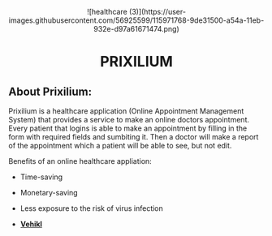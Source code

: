 <p align="center">![healthcare (3)](https://user-images.githubusercontent.com/56925599/115971768-9de31500-a54a-11eb-932e-d97a61671474.png)</p>


# <p align="center">PRIXILIUM</p>



## About Prixilium:

Prixilium is a healthcare application (Online Appointment Management System) that provides a service to make an online doctors appointment. Every patient that logins is able to make an appointment by filling in the form with required fields and sumbiting it. Then a doctor will make a report of the appointment which a patient will be able to see, but not edit. 

Benefits of an online healthcare appliation:
- Time-saving
- Monetary-saving
- Less exposure to the risk of virus infection

- **[Vehikl](https://vehikl.com/)**


